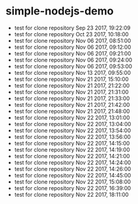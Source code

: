 # simple-nodejs-demo
* test for clone repository Sep 23 2017, 19:22:09
* test for clone repository Oct 23 2017, 10:18:00
* test for clone repository Nov 06 2017, 08:51:00
* test for clone repository Nov 06 2017, 09:12:00
* test for clone repository Nov 06 2017, 09:21:00
* test for clone repository Nov 06 2017, 09:24:00
* test for clone repository Nov 06 2017, 09:53:00
* test for clone repository Nov 13 2017, 09:55:00
* test for clone repository Nov 21 2017, 15:10:00
* test for clone repository Nov 21 2017, 21:22:00
* test for clone repository Nov 21 2017, 21:31:00
* test for clone repository Nov 21 2017, 21:33:00
* test for clone repository Nov 21 2017, 21:42:00
* test for clone repository Nov 21 2017, 21:48:00
* test for clone repository Nov 22 2017, 13:01:00
* test for clone repository Nov 22 2017, 13:04:00
* test for clone repository Nov 22 2017, 13:54:00
* test for clone repository Nov 22 2017, 13:56:00
* test for clone repository Nov 22 2017, 14:15:00
* test for clone repository Nov 22 2017, 14:19:00
* test for clone repository Nov 22 2017, 14:21:00
* test for clone repository Nov 22 2017, 14:24:00
* test for clone repository Nov 22 2017, 14:26:00
* test for clone repository Nov 22 2017, 14:45:00
* test for clone repository Nov 22 2017, 15:08:00
* test for clone repository Nov 22 2017, 16:39:00
* test for clone repository Nov 22 2017, 18:11:00